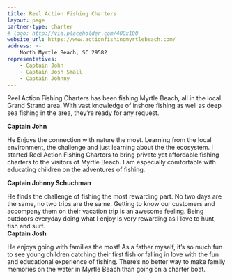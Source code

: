 ```yaml
---
title: Reel Action Fishing Charters
layout: page
partner-type: charter
# logo: http://via.placeholder.com/400x100
website_url: https://www.actionfishingmyrtlebeach.com/
address: >- 
    North Myrtle Beach, SC 29582
representatives: 
    - Captain John 
    - Captain Josh Small 
    - Captain Johnny
---
```

Reel Action Fishing Charters has been fishing Myrtle Beach, all in the local Grand Strand area. With vast knowledge of inshore fishing as well as deep sea fishing in the area, they’re ready for any request. 

**Captain John**

He Enjoys the connection with nature the most. Learning from the local environment, the challenge and just learning about the the ecosystem. I started Reel Action Fishing Charters to bring private yet affordable fishing charters to the visitors of Myrtle Beach. I am especially comfortable with educating children on the adventures of fishing.   
                                               
**Captain Johnny Schuchman**

He finds the challenge of fishing the most rewarding part. No two days are the same, no two trips are the same. Getting to know our customers and accompany them on their vacation trip is an awesome feeling. Being outdoors everyday doing what I enjoy is very rewarding as I love to hunt, fish and surf.                                                      
**Captain Josh**

He enjoys going with families the most! As a father myself, it’s so much fun to see young children catching their first fish or falling in love with the fun and educational experience of fishing. There’s no better way to make family memories on the water in Myrtle Beach than going on a charter boat.